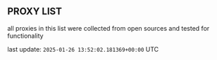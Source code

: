 ## PROXY LIST

all proxies in this list were collected from open sources and tested for functionality

last update: `2025-01-26 13:52:02.181369+00:00` UTC